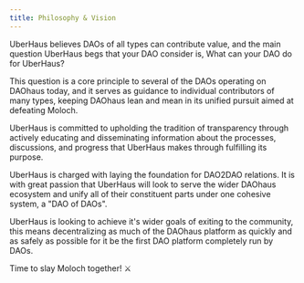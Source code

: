 ```yaml
---
title: Philosophy & Vision 
--- 
```

 
UberHaus believes DAOs of all types can contribute value, and the main question UberHaus begs that your DAO consider is, What can your DAO do for UberHaus?
 
This question is a core principle to several of the DAOs operating on DAOhaus today, and it serves as guidance to individual contributors of many types, keeping DAOhaus lean and mean in its unified pursuit aimed at defeating Moloch.  
 
UberHaus is committed to upholding the tradition of transparency through actively educating and disseminating information about the processes, discussions, and progress that UberHaus makes through fulfilling its purpose.
 
UberHaus is charged with laying the foundation for DAO2DAO relations.  It is with great passion that UberHaus will look to serve the wider DAOhaus ecosystem and unify all of their constituent parts under one cohesive system, a "DAO of DAOs".
 
UberHaus is looking to achieve it's wider goals of exiting to the community, this means decentralizing as much of the DAOhaus platform as quickly and as safely as possible for it be the first DAO platform completely run by DAOs.
 
Time to slay Moloch together! ⚔️

